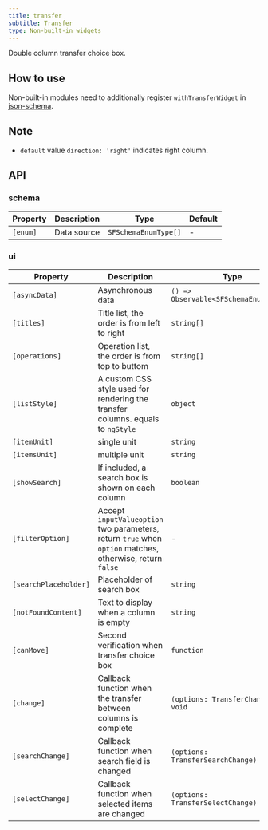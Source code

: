 ```yaml
---
title: transfer
subtitle: Transfer
type: Non-built-in widgets
---
```


Double column transfer choice box.

## How to use

Non-built-in modules need to additionally register `withTransferWidget` in [json-schema](https://github.com/ng-alain/ng-alain/blob/master/src/app/shared/json-schema/index.ts#L9).

## Note

- `default` value `direction: 'right'` indicates right column.

## API

### schema

| Property | Description | Type | Default |
|----------|-------------|------|---------|
| `[enum]` | Data source | `SFSchemaEnumType[]` | - |

### ui

| Property | Description | Type | Default |
|----------|-------------|------|---------|
| `[asyncData]` | Asynchronous data | `() => Observable<SFSchemaEnumType[]>` | - |
| `[titles]` | Title list, the order is from left to right | `string[]` | `['', '']` |
| `[operations]` | Operation list, the order is from top to buttom | `string[]` | `['', '']` |
| `[listStyle]` | A custom CSS style used for rendering the transfer columns. equals to `ngStyle` | `object` | - |
| `[itemUnit]` | single unit | `string` | `item` |
| `[itemsUnit]` | multiple unit | `string` | `items` |
| `[showSearch]` | If included, a search box is shown on each column | `boolean` | `false` |
| `[filterOption]` | Accept `inputValueoption` two parameters, return `true` when `option` matches, otherwise, return `false` | - | - |
| `[searchPlaceholder]` | Placeholder of search box | `string` | - |
| `[notFoundContent]` | Text to display when a column is empty | `string` | - |
| `[canMove]` | Second verification when transfer choice box | `function` | - |
| `[change]` | Callback function when the transfer between columns is complete | `(options: TransferChange) => void` | - |
| `[searchChange]` | Callback function when search field is changed | `(options: TransferSearchChange) => void` | - |
| `[selectChange]` | Callback function when selected items are changed | `(options: TransferSelectChange) => void` | - |
